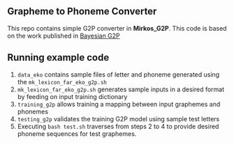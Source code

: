 ## Grapheme to Phoneme Converter

This repo contains simple G2P converter in **Mirkos_G2P**. This code is based on the work published in [Bayesian G2P](http://www.fit.vutbr.cz/research/groups/speech/publi/2017/hannemann_icassp2017_0002836.pdf)

## Running example code
1. `data_eko` contains sample files of letter and phoneme generated using the `mk_lexicon_far_eko_g2p.sh`
2. `mk_lexicon_far_eko_g2p.sh` generates sample inputs in a desired format by feeding on input training dictionary
3. `training_g2p` allows training a mapping between input graphemes and phonemes
4. `testing_g2p` validates the training G2P model using sample test letters
5. Executing `bash test.sh` traverses from steps 2 to 4 to provide desired phoneme sequences for test graphemes.
